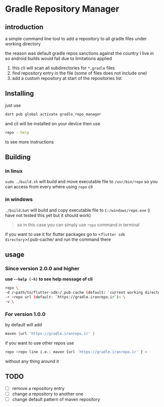 # Gradle Repository Manager

## introduction

a simple command line tool to add a repository to all gradle files under working directory

the reason was default gradle repos sanctions against the country I live in so android
builds would fail due to limitations applied

1. this cli will scan all subdirectories for `*.gradle` files
2. find repository entry in the file (some of files does not include one)
3. add a custom repository at start of the repositories list

## Installing

just use

```bash
dart pub global activate gradle_repo_manager
```

and cli will be installed on your device
then use

```bash
repo --help
```

to see more instructions

## Building

### in linux

`sudo ./build.sh` will build and
move executable file to `/usr/bin/repo`
so you can access from every where using `repo` cli

### in windows

`./build.bat` will build and
copy executable file to `C:/windows/repo.exe`
(i have not tested this yet but it should work)

>so in this case you can simply use `repo` command in terminal

if you want to use it for flutter packages go to
<`flutter sdk directory`>/.pub-cache/
and run the command there

## usage

### Since version 2.0.0 and higher

**use `--help (-h)` to see help message of cli**

```bash
repo \
-d /<path/to/flutter-sdk>/.pub-cache (default: `current working directory`) \
-r <repo url (default: `https://gradle.iranrepo.ir`)> \
-v \
```

### For version 1.0.0

by default will add

```gradle
maven {url 'https://gradle.iranrepo.ir' }
```

if you want to use other repos use

```bash
repo <repo line i.e.: maven {url 'https://gradle.iranrepo.ir' } >
```

without any thing around it

## TODO

- [ ] remove a repository entry
- [ ] change a repository to another one
- [ ] change default pattern of maven repository
